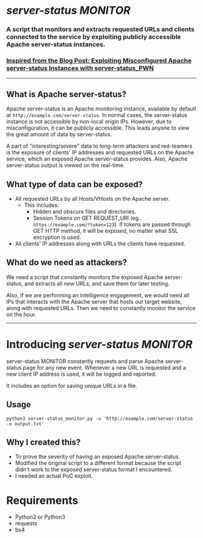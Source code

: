 *server-status MONITOR*
=====================

### A script that monitors and extracts requested URLs and clients connected to the service by exploiting publicly accessible Apache server-status instances.

### [ Inspired from the Blog Post: Exploiting Misconfigured Apache server-status Instances with server-status_PWN](https://mazinahmed.net/blog/exploiting-misconfigured-apache-server-status-instances/)

---

## What is Apache server-status?

Apache server-status is an Apache monitoring instance, available by default at `http://example.com/server-status`. In normal cases, the server-status instance is not accessible by non-local origin IPs. However, due to misconfiguration, it can be publicly accessible. This leads anyone to view the great amount of data by server-status.

A part of "interesting/severe" data to long-term attackers and red-teamers is the exposure of clients' IP addresses and requested URLs on the Apache service, which an exposed Apache server-status provides. Also, Apache server-status output is viewed on the real-time.

## What type of data can be exposed?

* All requested URLs by all Hosts/VHosts on the Apache server.
	* This includes:
		* Hidden and obscure files and directories.
		* Session Tokens on GET REQUEST_URI (eg.. `https://example.com/?token=123`). If tokens are passed through GET HTTP method, it will be exposed, no matter what SSL encryption is used.
* All clients' IP addresses along with URLs the clients have requested.


## What do we need as attackers?

We need a script that constantly monitors the exposed Apache server-status, and extracts all new URLs, and save them for later testing.

Also, if we are performing an intelligence engagement, we would need all IPs that interacts with the Apache server that hosts our target website, along with requested URLs. Then we need to constantly monitor the service on the hour.

---

# Introducing *server-status MONITOR*

server-status MONITOR constantly requests and parse Apache server-status page for any new event. Whenever a new URL is requested and a new client IP address is used, it will be logged and reported.

It includes an option for saving unique URLs in a file.


## **Usage**

`python3 server-status_monitor.py -u 'http://example.com/server-status -o output.txt'`


## **Why I created this?**

* To prove the severity of having an exposed Apache server-status. 
* Modified the original script to a different format because the script didn't work to the exposed server-status format I encountered.
* I needed an actual PoC exploit.

# **Requirements**

* Python2 or Python3
* requests
* bs4

